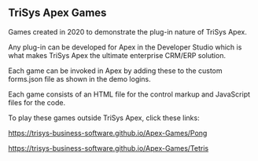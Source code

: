TriSys Apex Games
-----------------

Games created in 2020 to demonstrate the plug-in nature of TriSys Apex.

Any plug-in can be developed for Apex in the Developer Studio which is what makes TriSys Apex the ultimate enterprise CRM/ERP solution.

Each game can be invoked in Apex by adding these to the custom forms.json file as shown in the demo logins.

Each game consists of an HTML file for the control markup and JavaScript files for the code.

To play these games outside TriSys Apex, click these links:

https://trisys-business-software.github.io/Apex-Games/Pong

https://trisys-business-software.github.io/Apex-Games/Tetris
